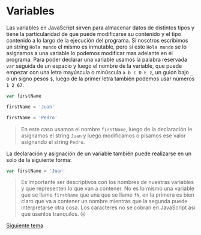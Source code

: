 # Variables

Las variables en JavaScript sirven para almacenar datos de distintos tipos y tiene la particularidad de que puede modificarse su contenido y el tipo contenido a lo largo de la ejecución del programa. Si nosotros escribimos un string `Hola mundo` el mismo es inmutable, pero si este `Hola mundo` se lo asignamos a una variable lo podemos modificar mas adelante en el programa.
Para poder declarar una variable usamos la palabra reservada `var` seguida de un espacio y luego el nombre de la variable, que puede empezar con una letra mayúscula o minúscula `a b c D E z`, un guion bajo `_` o un signo pesos `$`, luego de la primer letra también podemos usar números `1 2 67`.

```js
var firstName 

firstName = 'Juan'

firstName = 'Pedro'

```

> En este caso usamos el nombre `firstName`, luego de la declaración le asignamos el string `Juan` y luego modificamos o pisamos ese valor asignando el string `Pedro`.

La declaración y asignación de un variable también puede realizarse en un solo de la siguiente forma:

```js
var firstName = 'Juan'
```

> Es importante ser descriptivos con los nombres de nuestras variables y que representen lo que van a contener. No es lo mismo una variable que se llame `firstName` que una que se llame `fN`, en la primera es bien claro que va a contener un nombre mientras que la segunda puede interpretarse otra cosa. 
Los caracteres no se cobran en JavaScript así que úsenlos tranquilos. 😛

[Siguiente tema](01_04_tipos_de_valores.md)
